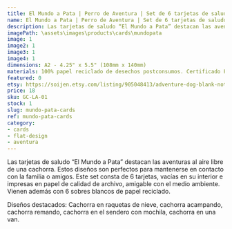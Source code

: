```yaml
---
title: El Mundo a Pata | Perro de Aventura | Set de 6 tarjetas de saludo + sobres + stickers
name: El Mundo a Pata | Perro de Aventura | Set de 6 tarjetas de saludo + sobres + stickers
description: Las tarjetas de saludo “El Mundo a Pata” destacan las aventuras al aire libre de una cachorra. Este set consta de 6 tarjetas, vacías en su interior e impresas en papel de calidad de archivo, amigable con el medio ambiente.
imagePath: \assets\images\products\cards\mundopata
image: 1
image2: 1
image3: 1
image4: 1
dimensions: A2 - 4.25" x 5.5" (108mm x 140mm)
materials: 100% papel reciclado de desechos postconsumos. Certificado FSC.
featured: 0
etsy: https://soijen.etsy.com/listing/905048413/adventure-dog-blank-note-card-set-6-a2?utm_source=Copy&utm_medium=ListingManager&utm_campaign=Share&utm_term=so.lmsm&share_time=1695261073250
price: 18
sku: GC-LA-01
stock: 1
slug: mundo-pata-cards
ref: mundo-pata-cards
category:
- cards
- flat-design
- aventura
---
```

Las tarjetas de saludo “El Mundo a Pata” destacan las aventuras al aire libre de una cachorra. Estos diseños son perfectos para mantenerse en contacto con la familia o amigos. Este set consta de 6 tarjetas, vacías en su interior e impresas en papel de calidad de archivo, amigable con el medio ambiente. Vienen además con 6 sobres blancos de papel reciclado.

Diseños destacados: Cachorra en raquetas de nieve, cachorra acampando, cachorra remando, cachorra en el sendero con mochila, cachorra en una van.
